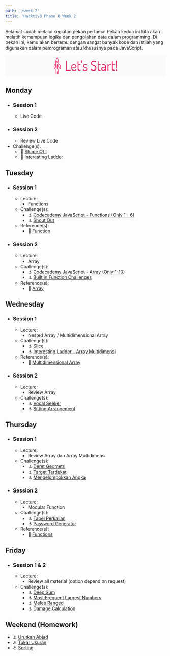 ```yaml
---
path: '/week-2'
title: 'Hacktiv8 Phase 0 Week 2'
---
```


Selamat sudah melalui kegiatan pekan pertama! Pekan kedua ini kita akan melatih kemampuan logika dan pengolahan data dalam programming. Di pekan ini, kamu akan bertemu dengan sangat banyak kode dan istilah yang digunakan dalam pemrograman atau khususnya pada JavaScript.

![Let's start!](/assets/start.png)

## Monday

- ### Session 1
  - Live Code
- ### Session 2
  - Review Live Code
- Challenge(s):
  - :rocket: [Shape Of I](/week-2/challenges/rocket-shape-of-i)
  - :rocket: [Interesting Ladder](/week-2/challenges/rocket-interesting-ladder)

## Tuesday

- ### Session 1

  - Lecture:
    - Functions
  - Challenge(s):
    - :anchor: [Codecademy JavaScript - Functions (Only 1 - 6)](https://www.codecademy.com/courses/introduction-to-javascript/lessons/functions/exercises/intro-to-functions?action=resume_content_item)
    - :anchor: [Shout Out](/week-2/challenges/anchor-basic-functions)
  - Reference(s):
    - :notebook_with_decorative_cover: [Function](/week-2/references/js-first-time-function)

- ### Session 2

  - Lecture:
    - Array
  - Challenge(s):
    - :anchor: [Codecademy JavaScript - Array (Only 1-10)](https://www.codecademy.com/courses/introduction-to-javascript/lessons/arrays/exercises/arrays?action=resume_content_item)
    - :anchor: [Built in Function Challenges](/week-2/challenges/anchor-array)
  - Reference(s):
    - :notebook_with_decorative_cover: [Array](/week-2/references/js-array)

## Wednesday

- ### Session 1

  - Lecture:
    - Nested Array / Multidimensional Array
  - Challenge(s):
    - :anchor: [Slice](/week-2/challenges/anchor-slice)
    - :anchor: [Interesting Ladder - Array Multidimensi](/week-2/challenges/anchor-ladder-array)
  - Reference(s):
    - :notebook_with_decorative_cover: [Multidimensional Array](/week-2/references/js-multidimensional-array)

- ### Session 2

  - Lecture:
    - Review Array
  - Challenge(s):
    - :anchor: [Vocal Seeker](/week-2/challenges/anchor-seeker)
    - :anchor: [Sitting Arrangement](/week-2/challenges/anchor-sitting-arrangement)

## Thursday

- ### Session 1

  - Lecture:
    - Review Array dan Array Multidimensi
  - Challenge(s):
    - :anchor: [Deret Geometri](/week-2/challenges/anchor-deret-geometri)
    - :anchor: [Target Terdekat](/week-2/challenges/anchor-target-terdekat)
    - :anchor: [Mengelompokkan Angka](/week-2/challenges/anchor-mengelopokkan-angka)

- ### Session 2

  - Lecture:
    - Modular Function
  - Challenge(s):
    - :anchor: [Tabel Perkalian](/week-2/challenges/anchor-tabel-perkalian)
    - :anchor: [Password Generator](/week-2/challenges/anchor-password-generator)
  - Reference(s):
    - :notebook_with_decorative_cover: [Functions](https://www.codecademy.com/learn/introduction-to-javascript/modules/learn-javascript-functions)

## Friday

- ### Session 1 & 2

  - Lecture:
    - Review all material (option depend on request)
  - Challenge(s):
    - :anchor: [Deep Sum](/week-2/challenges/anchor-deep-sum)
    - :anchor: [Most Frequent Largest Numbers](/week-2/challenges/anchor-most-frequent-largest-numbers)
    - :anchor: [Melee Ranged](/week-2/challenges/anchor-melee-ranged)
    - :anchor: [Damage Calculation](/week-2/challenges/anchor-damage-calculation)

## Weekend (Homework)

- :anchor: [Urutkan Abjad](/week-2/challenges/anchor-urutkan-abjad)
- :anchor: [Tukar Ukuran](/week-2/challenges/anchor-tukar-ukuran)
- :anchor: [Sorting](/week-2/challenges/anchor-sorting)
